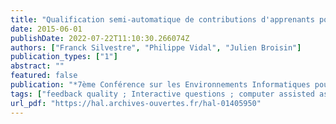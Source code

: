 ```yaml
---
title: "Qualification semi-automatique de contributions d'apprenants pour l'intégration de feedbacks de qualité dans les tests en ligne"
date: 2015-06-01
publishDate: 2022-07-22T11:10:30.266074Z
authors: ["Franck Silvestre", "Philippe Vidal", "Julien Broisin"]
publication_types: ["1"]
abstract: ""
featured: false
publication: "*7ème Conférence sur les Environnements Informatiques pour l'Apprentissage Humain (EIAH 2015)*"
tags: ["feedback quality ; Interactive questions ; computer assisted assessment ; peer assessment ; socio-cognitive conflict. ; Conflit sociocognitif ; Evaluation par les pairs ; Qualité du feedback ; Questions interactives ; Tests informatisés"]
url_pdf: "https://hal.archives-ouvertes.fr/hal-01405950"
---
```


